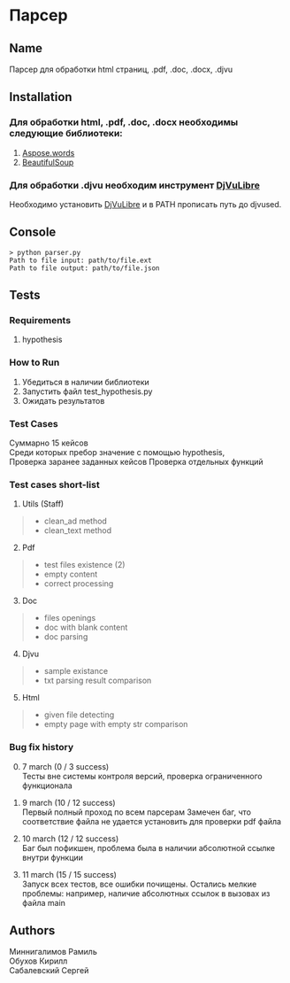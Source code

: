 # Парсер

## Name
Парсер для обработки html страниц, .pdf, .doc, .docx, .djvu

## Installation
### Для обработки html, .pdf, .doc, .docx необходимы следующие библиотеки:

1. [Aspose.words](https://products.aspose.com/words/python-net/)
2. [BeautifulSoup](https://beautiful-soup-4.readthedocs.io/en/latest/)

### Для обработки .djvu необходим инструмент [DjVuLibre](https://djvu.sourceforge.net/)
Необходимо установить [DjVuLibre](https://djvu.sourceforge.net/) и в PATH прописать путь до djvused.

## Console

```
> python parser.py
Path to file input: path/to/file.ext
Path to file output: path/to/file.json
```

## Tests

### Requirements
1. hypothesis

### How to Run
1. Убедиться в наличии библиотеки
2. Запустить файл test_hypothesis.py
3. Ожидать результатов

### Test Cases
Суммарно 15 кейсов  
Среди которых пребор значение с помощью hypothesis,  
Проверка заранее заданных кейсов
Проверка отдельных функций

### Test cases short-list

1. Utils (Staff) 
> - clean_ad method
> - clean_text method

2. Pdf
> - test files existence (2)
> - empty content 
> - correct processing

3. Doc
> - files openings
> - doc with blank content
> - doc parsing

4. Djvu
> - sample existance
> - txt parsing result comparison

5. Html
> - given file detecting
> - empty page with empty str comparison

### Bug fix history
0. 7 march (0 / 3 success)  
Тесты вне системы контроля версий, проверка ограниченного функционала

1. 9 march (10 / 12 success)  
Первый полный проход по всем парсерам
Замечен баг, что соответствие файла не удается установить для проверки pdf файла

2. 10 march (12 / 12 success)  
Баг был пофикшен, проблема была в наличии абсолютной ссылке внутри функции

3. 11 march (15 / 15 success)  
Запуск всех тестов, все ошибки почищены. Остались мелкие проблемы: например, наличие абсолютных ссылок в вызовах из файла main

## Authors
Миннигалимов Рамиль <br>
Обухов Кирилл <br>
Сабалевский Сергей <br>



